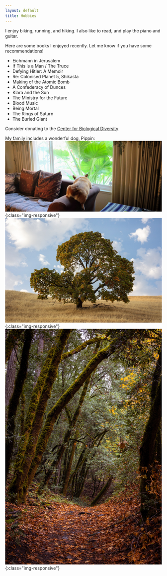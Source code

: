 ```yaml
---
layout: default
title: Hobbies
---
```


I enjoy biking, running, and hiking. I also like to read, and play the piano and guitar.

Here are some books I enjoyed recently. Let me know if you have some recommendations!

* Eichmann in Jerusalem
* If This is a Man / The Truce
* Defying Hitler: A Memoir
* Re: Colonised Planet 5, Shikasta
* Making of the Atomic Bomb
* A Confederacy of Dunces
* Klara and the Sun
* The Ministry for the Future
* Blood Music
* Being Mortal
* The Rings of Saturn
* The Buried Giant 

Consider donating to the <a href="https://www.biologicaldiversity.org/">Center for Biological Diversity</a>

My family includes a wonderful dog, Pippin:
![pippin](/assets/pippin.jpg){:class="img-responsive"}
![montebello](/assets/montebello.jpg){:class="img-responsive"}
![montebello_2](/assets/montebello_2.jpg){:class="img-responsive"}


